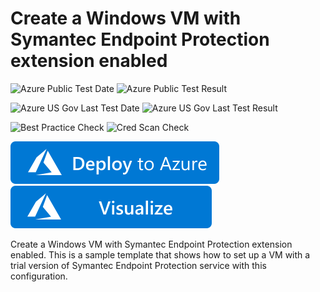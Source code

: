 # Create a Windows VM with Symantec Endpoint Protection extension enabled

![Azure Public Test Date](https://azurequickstartsservice.blob.core.windows.net/badges/demos/symantec-extension-windows-vm/PublicLastTestDate.svg)
![Azure Public Test Result](https://azurequickstartsservice.blob.core.windows.net/badges/demos/symantec-extension-windows-vm/PublicDeployment.svg)

![Azure US Gov Last Test Date](https://azurequickstartsservice.blob.core.windows.net/badges/demos/symantec-extension-windows-vm/FairfaxLastTestDate.svg)
![Azure US Gov Last Test Result](https://azurequickstartsservice.blob.core.windows.net/badges/demos/symantec-extension-windows-vm/FairfaxDeployment.svg)

![Best Practice Check](https://azurequickstartsservice.blob.core.windows.net/badges/demos/symantec-extension-windows-vm/BestPracticeResult.svg)
![Cred Scan Check](https://azurequickstartsservice.blob.core.windows.net/badges/demos/symantec-extension-windows-vm/CredScanResult.svg)

[![Deploy To Azure](https://raw.githubusercontent.com/Azure/azure-quickstart-templates/master/1-CONTRIBUTION-GUIDE/images/deploytoazure.svg?sanitize=true)](https://portal.azure.com/#create/Microsoft.Template/uri/https%3A%2F%2Fraw.githubusercontent.com%2FAzure%2Fazure-quickstart-templates%2Fmaster%2Fdemos%2Fsymantec-extension-windows-vm%2Fazuredeploy.json)  [![Visualize](https://raw.githubusercontent.com/Azure/azure-quickstart-templates/master/1-CONTRIBUTION-GUIDE/images/visualizebutton.svg?sanitize=true)](http://armviz.io/#/?load=https%3A%2F%2Fraw.githubusercontent.com%2FAzure%2Fazure-quickstart-templates%2Fmaster%2Fdemos%2Fsymantec-extension-windows-vm%2Fazuredeploy.json)

Create a Windows VM with Symantec Endpoint Protection extension enabled. This is a sample template that shows how to set up a VM with a trial version of Symantec Endpoint Protection service with this configuration.


